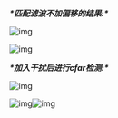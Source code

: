 ***\*匹配滤波不加偏移的结果:\****

![img](file:///C:\Users\ADMINI~1\AppData\Local\Temp\ksohtml22624\wps6.jpg) 

![img](file:///C:\Users\ADMINI~1\AppData\Local\Temp\ksohtml22624\wps7.jpg) 

 

 

 

 

 

 

 

 

 

 

 

 

 

 

 

***\*加入干扰后进行cfar检测:\****

![img](file:///C:\Users\ADMINI~1\AppData\Local\Temp\ksohtml22624\wps8.jpg) 

![img](file:///C:\Users\ADMINI~1\AppData\Local\Temp\ksohtml22624\wps9.jpg)![img](file:///C:\Users\ADMINI~1\AppData\Local\Temp\ksohtml22624\wps10.jpg) 

 